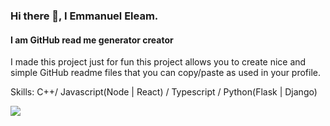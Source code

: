 ### Hi there 👋, I Emmanuel Eleam.
#### I am GitHub read me generator creator

I made this project just for fun this project allows you to create nice and simple GitHub readme files that you can copy/paste as used in your profile.

Skills: C++/ Javascript(Node | React) / Typescript / Python(Flask | Django)

<!--
**Frost199/Frost199** is a ✨ _special_ ✨ repository because its `README.md` (this file) appears on your GitHub profile.

Here are some ideas to get you started:

- 🔭 I’m currently working on opensource, private, and company projects.
- 🌱 I’m currently learning ...
- 👯 I’m looking to collaborate on ...
- 🤔 I’m looking for help with ...
- 💬 Ask me about ...
- 📫 How to reach me: ...
- 😄 Pronouns: ...
- ⚡ Fun fact: ...
-->
![](https://komarev.com/ghpvc/?username=Frost199&color=brightgreen)
